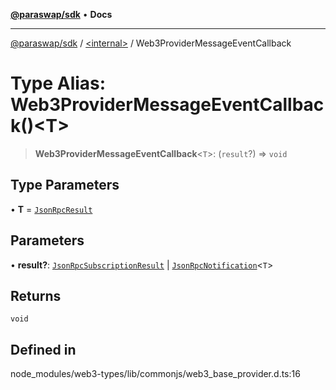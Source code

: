 [**@paraswap/sdk**](../../README.md) • **Docs**

***

[@paraswap/sdk](../../globals.md) / [\<internal\>](../README.md) / Web3ProviderMessageEventCallback

# Type Alias: Web3ProviderMessageEventCallback()\<T\>

> **Web3ProviderMessageEventCallback**\<`T`\>: (`result`?) => `void`

## Type Parameters

• **T** = [`JsonRpcResult`](JsonRpcResult.md)

## Parameters

• **result?**: [`JsonRpcSubscriptionResult`](../interfaces/JsonRpcSubscriptionResult.md) \| [`JsonRpcNotification`](../interfaces/JsonRpcNotification.md)\<`T`\>

## Returns

`void`

## Defined in

node\_modules/web3-types/lib/commonjs/web3\_base\_provider.d.ts:16
